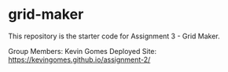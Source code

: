 # grid-maker
This repository is the starter code for Assignment 3 - Grid Maker.

Group Members: Kevin Gomes
Deployed Site: https://kevingomes.github.io/assignment-2/
